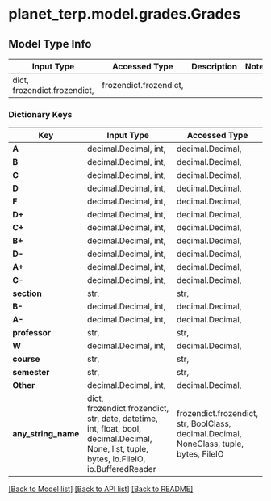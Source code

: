 # planet_terp.model.grades.Grades

## Model Type Info
Input Type | Accessed Type | Description | Notes
------------ | ------------- | ------------- | -------------
dict, frozendict.frozendict,  | frozendict.frozendict,  |  | 

### Dictionary Keys
Key | Input Type | Accessed Type | Description | Notes
------------ | ------------- | ------------- | ------------- | -------------
**A** | decimal.Decimal, int,  | decimal.Decimal,  |  | 
**B** | decimal.Decimal, int,  | decimal.Decimal,  |  | 
**C** | decimal.Decimal, int,  | decimal.Decimal,  |  | 
**D** | decimal.Decimal, int,  | decimal.Decimal,  |  | 
**F** | decimal.Decimal, int,  | decimal.Decimal,  |  | 
**D+** | decimal.Decimal, int,  | decimal.Decimal,  |  | 
**C+** | decimal.Decimal, int,  | decimal.Decimal,  |  | 
**B+** | decimal.Decimal, int,  | decimal.Decimal,  |  | 
**D-** | decimal.Decimal, int,  | decimal.Decimal,  |  | 
**A+** | decimal.Decimal, int,  | decimal.Decimal,  |  | 
**C-** | decimal.Decimal, int,  | decimal.Decimal,  |  | 
**section** | str,  | str,  |  | 
**B-** | decimal.Decimal, int,  | decimal.Decimal,  |  | 
**A-** | decimal.Decimal, int,  | decimal.Decimal,  |  | 
**professor** | str,  | str,  |  | 
**W** | decimal.Decimal, int,  | decimal.Decimal,  |  | 
**course** | str,  | str,  |  | 
**semester** | str,  | str,  |  | 
**Other** | decimal.Decimal, int,  | decimal.Decimal,  |  | 
**any_string_name** | dict, frozendict.frozendict, str, date, datetime, int, float, bool, decimal.Decimal, None, list, tuple, bytes, io.FileIO, io.BufferedReader | frozendict.frozendict, str, BoolClass, decimal.Decimal, NoneClass, tuple, bytes, FileIO | any string name can be used but the value must be the correct type | [optional]

[[Back to Model list]](../../README.md#documentation-for-models) [[Back to API list]](../../README.md#documentation-for-api-endpoints) [[Back to README]](../../README.md)

